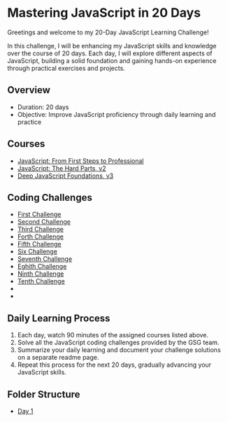 # Mastering JavaScript in 20 Days 

Greetings and welcome to my 20-Day JavaScript Learning Challenge!

In this challenge, I will be enhancing my JavaScript skills and knowledge over the course of 20 days. Each day, I will explore different aspects of JavaScript, building a solid foundation and gaining hands-on experience through practical exercises and projects.

## Overview

- Duration: 20 days
- Objective: Improve JavaScript proficiency through daily learning and practice

## Courses

- [JavaScript: From First Steps to Professional](https://frontendmasters.com/courses/javascript-first-steps/)
- [JavaScript: The Hard Parts, v2](https://frontendmasters.com/courses/javascript-hard-parts-v2/)
- [Deep JavaScript Foundations, v3](https://frontendmasters.com/courses/deep-javascript-v3/)

## Coding Challenges
- [First Challenge](https://www.freecodecamp.org/learn/javascript-algorithms-and-data-structures/basic-javascript/compound-assignment-with-augmented-multiplication)
- [Second Challenge](https://www.freecodecamp.org/learn/javascript-algorithms-and-data-structures/basic-javascript/concatenating-strings-with-the-plus-equals-operator)
- [Third Challenge](https://www.freecodecamp.org/learn/javascript-algorithms-and-data-structures/basic-javascript/use-bracket-notation-to-find-the-nth-to-last-character-in-a-string)
- [Forth Challenge](https://www.freecodecamp.org/learn/javascript-algorithms-and-data-structures/basic-javascript/use-bracket-notation-to-find-the-nth-to-last-character-in-a-string)
- [Fifth Challenge]()
- [Six Challenge]()
- [Seventh Challenge]()
- [Eghith Challenge]()
- [Ninth Challenge]()
- [Tenth Challenge]()
- []()
- []()
## Daily Learning Process

1. Each day, watch 90 minutes of the assigned courses listed above.
2. Solve all the JavaScript coding challenges provided by the GSG team.
3. Summarize your daily learning and document your challenge solutions on a separate readme page.
4. Repeat this process for the next 20 days, gradually advancing your JavaScript skills.

## Folder Structure
- [Day 1](https://github.com/salsabeel-alsahory/Mastering-JavaScript-in-20-Days/blob/main/Day%201)
